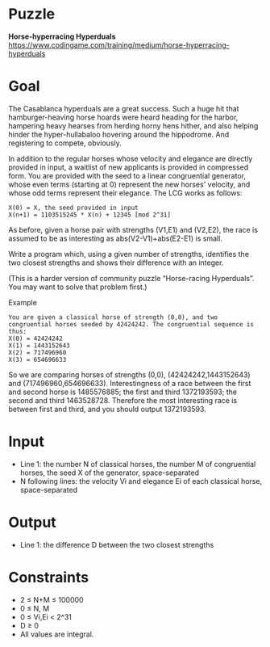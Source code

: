 # Puzzle
**Horse-hyperracing Hyperduals** https://www.codingame.com/training/medium/horse-hyperracing-hyperduals

# Goal
The Casablanca hyperduals are a great success. Such a huge hit that hamburger-heaving horse hoards were heard heading for the harbor, hampering heavy hearses from herding horny hens hither, and also helping hinder the hyper-hullabaloo hovering around the hippodrome. And registering to compete, obviously.

In addition to the regular horses whose velocity and elegance are directly provided in input, a waitlist of new applicants is provided in compressed form. You are provided with the seed to a linear congruential generator, whose even terms (starting at 0) represent the new horses' velocity, and whose odd terms represent their elegance. The LCG works as follows:

```
X(0) = X, the seed provided in input
X(n+1) = 1103515245 * X(n) + 12345 [mod 2^31]
```

As before, given a horse pair with strengths (V1,E1) and (V2,E2), the race is assumed to be as interesting as abs(V2-V1)+abs(E2-E1) is small.

Write a program which, using a given number of strengths, identifies the two closest strengths and shows their difference with an integer.

(This is a harder version of community puzzle “Horse-racing Hyperduals”. You may want to solve that problem first.)

Example

```
You are given a classical horse of strength (0,0), and two congruential horses seeded by 42424242. The congruential sequence is thus:
X(0) = 42424242
X(1) = 1443152643
X(2) = 717496960
X(3) = 654696633
```

So we are comparing horses of strengths (0,0), (42424242,1443152643) and (717496960,654696633). Interestingness of a race between the first and second horse is 1485576885; the first and third 1372193593; the second and third 1463528728. Therefore the most interesting race is between first and third, and you should output 1372193593.

# Input
* Line 1: the number N of classical horses, the number M of congruential horses, the seed X of the generator, space-separated
* N following lines: the velocity Vi and elegance Ei of each classical horse, space-separated

# Output
* Line 1: the difference D between the two closest strengths

# Constraints
* 2 ≤ N+M ≤ 100000
* 0 ≤ N, M
* 0 ≤ Vi,Ei < 2^31
* D ≥ 0
* All values are integral.
